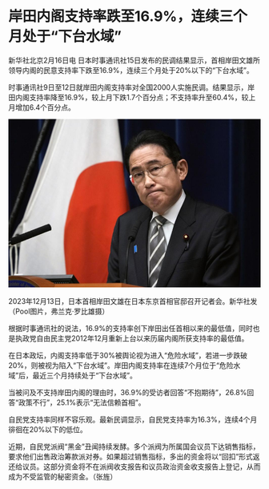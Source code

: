 # 岸田内阁支持率跌至16.9%，连续三个月处于“下台水域”

新华社北京2月16日电 日本时事通讯社15日发布的民调结果显示，首相岸田文雄所领导内阁的民意支持率下跌至16.9%，连续三个月处于20%以下的“下台水域”。

时事通讯社9日至12日就岸田内阁支持率对全国2000人实施民调。结果显示，岸田内阁支持率降至16.9%，较上月下跌1.7个百分点；不支持率升至60.4%，较上月增加6.4个百分点。

![57e48a9aa2bebc30231ffcf6e1083ae0.jpg](https://raw.githubusercontent.com/qqhsx/qqnews_image/main/2024/02/16/岸田内阁支持率跌至16.9%，连续三个月处于“下台水域”/57e48a9aa2bebc30231ffcf6e1083ae0.jpg)

2023年12月13日，日本首相岸田文雄在日本东京首相官邸召开记者会。新华社发（Pool图片，弗兰克·罗比雄摄）

根据时事通讯社的说法，16.9%的支持率创下岸田出任首相以来的最低值，同时也是执政党自由民主党2012年12月重新上台以来历届内阁所获支持率的最低值。

在日本政坛，内阁支持率低于30%被舆论视为进入“危险水域”，若进一步跌破20%，则被视为陷入“下台水域”。岸田内阁支持率在连续7个月位于“危险水域”后，最近三个月持续处于“下台水域”。

当被问及不支持岸田内阁的理由时，36.9%的受访者回答“不抱期待”，26.8%回答“政策不行”，25.1%表示“无法信赖首相”。

自民党支持率同样不容乐观。最新民调显示，自民党支持率为16.3%，连续4个月徘徊在20%以下的低位。

近期，自民党派阀“黑金”丑闻持续发酵。多个派阀为所属国会议员下达销售指标，要求他们出售政治筹款派对券。如果超过销售指标，多出的资金将以“回扣”形式返还给议员。这部分资金将不在派阀收支报告和议员政治资金收支报告上登记，从而成为不受监管的秘密资金。（张旌）

